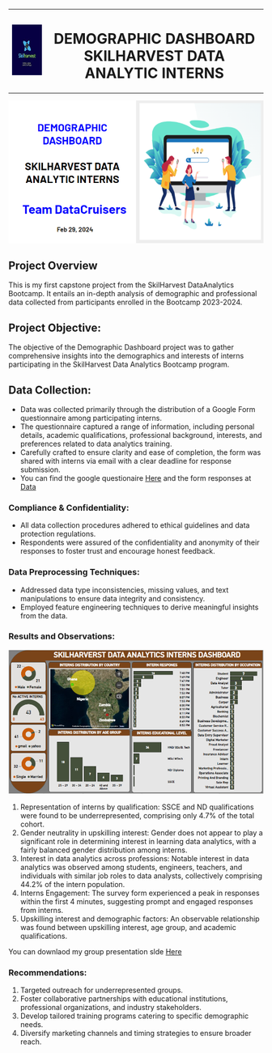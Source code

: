 <div align="center">
  <table style="margin-left:auto; margin-right:auto; border-collapse: collapse">
    <tr>
      <td align="left" style="border: none">
        <img src="images/SHLogo.jpg" alt="Image Description" width="100" height="100">
      </td>
      <td align="center" style="border: none">
        <h1>DEMOGRAPHIC DASHBOARD<br>SKILHARVEST DATA ANALYTIC INTERNS                                                                                                                                                                              </h1>
      </td>
    </tr>
  </table>
</div>

<div align="center">
  <img src="images/intro.PNG">
</div>

## Project Overview
This is my first capstone project from the SkilHarvest DataAnalytics Bootcamp. It entails an in-depth analysis of demographic and professional data collected from participants enrolled in the Bootcamp 2023-2024.

## Project Objective:
The objective of the Demographic Dashboard project was to gather comprehensive insights into the demographics and interests of interns participating in the SkilHarvest Data Analytics Bootcamp program.

## Data Collection:
- Data was collected primarily through the distribution of a Google Form questionnaire among participating interns.
- The questionnaire captured a range of information, including personal details, academic qualifications, professional background, interests, and preferences related to data analytics training.
- Carefully crafted to ensure clarity and ease of completion, the form was shared with interns via email with a clear deadline for response submission.
- You can find the google questionaire [Here](https://bit.ly/SkilHarvestClassData) and the form responses at [Data](https://docs.google.com/spreadsheets/d/1j683Iej1rexP0ZklCt4CQSEjTZpUGAfhIirowQNtk80/edit?resourcekey#gid=120058417)




### Compliance & Confidentiality:
- All data collection procedures adhered to ethical guidelines and data protection regulations.
- Respondents were assured of the confidentiality and anonymity of their responses to foster trust and encourage honest feedback.

### Data Preprocessing Techniques:
- Addressed data type inconsistencies, missing values, and text manipulations to ensure data integrity and consistency.
- Employed feature engineering techniques to derive meaningful insights from the data.

### Results and Observations:

<div align="center">
  <img src="images/b.PNG">
</div>

1. Representation of interns by qualification: SSCE and ND qualifications were found to be underrepresented, comprising only 4.7% of the total cohort.
2. Gender neutrality in upskilling interest: Gender does not appear to play a significant role in determining interest in learning data analytics, with a fairly balanced gender distribution among interns.
3. Interest in data analytics across professions: Notable interest in data analytics was observed among students, engineers, teachers, and individuals with similar job roles to data analysts, collectively comprising 44.2% of the intern population.
4. Interns Engagement: The survey form experienced a peak in responses within the first 4 minutes, suggesting prompt and engaged responses from interns.
5. Upskilling interest and demographic factors: An observable relationship was found between upskilling interest, age group, and academic qualifications.

You can downlaod my group presentation slde [Here](https://docs.google.com/presentation/d/1hi_Z7c0v6xgI5BJ28VIZEHYDwbsxOoARtKH0aU4lLuE/edit#slide=id.g2bde3e191d5_2_1519)

### Recommendations:
1. Targeted outreach for underrepresented groups.
2. Foster collaborative partnerships with educational institutions, professional organizations, and industry stakeholders.
3. Develop tailored training programs catering to specific demographic needs.
4. Diversify marketing channels and timing strategies to ensure broader reach.

